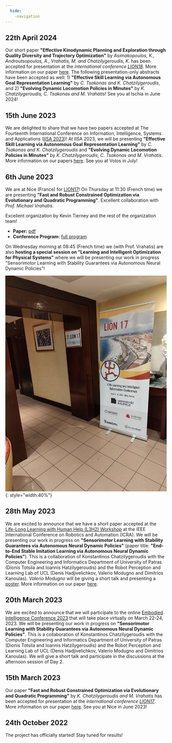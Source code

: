 ```yaml
---
  hide:
    -navigation
---
```


## 22th April 2024

Our short paper **"Effective Kinodynamic Planning and Exploration through Quality Diversity and Trajectory Optimization"** by *Asimakopoulos, K., Androutsopoulos, A., Vrahatis, M. and Chatzilygeroudis, K.* has been accepted for presentation at the *international conference [LION18](https://www.lion18.unina.it/)*. More information on our paper [here](publications.md). The following presentation-only abstracts have been accepted as well: 1) **"Effective Skill Learning via Autonomous Goal Representation Learning"** by *C. Tsakonas and K. Chatzilygeroudis*, and 2) **"Evolving Dynamic Locomotion Policies in Minutes"** by *K. Chatzilygeroudis, C. Tsakonas and M. Vrahatis*! See you at Ischia in June 2024!

## 15th June 2023

We are delighted to share that we have two papers accepted at The Fourteenth International Conference on Information, Intelligence, Systems and Applications ([IISA 2023](https://easyconferences.eu/iisa2023/))! At IISA 2023, we will be presenting **"Effective Skill Learning via Autonomous Goal Representation Learning"** by *C. Tsakonas and K. Chatzilygeroudis* and **"Evolving Dynamic Locomotion Policies in Minutes"** by *K. Chatzilygeroudis, C. Tsakonas and M. Vrahatis*. More information on our papers [here](publications.md). See you at Volos in July!

## 6th June 2023

We are at Nice (France) for [LION17](https://lion17.org)! On Thursday at 11:30 (French time) we are presenting **"Fast and Robust Constrained Optimization via Evolutionary and Quadratic Programming"**. Excellent collaboration with *Prof. Michael Vrahatis*.

Excellent organization by Kevin Tierney and the rest of the organization team!

- **Paper:** [pdf](http://costashatz.github.io/files/LION17.pdf)
- **Conference Program:** [full program](https://lion17.org/#program)

On Wednesday morning at 08:45 (French time) we (with Prof. Vrahatis) are also **hosting a special session on "Learning and Intelligent Optimization for Physical Systems"** where we will be presenting our work in progress "Sensorimotor Learning with Stability Guarantees via Autonomous Neural Dynamic Policies"!

![LION17](images/lion17.jpeg){: style="width:40%"}

## 28th May 2023

We are excited to announce that we have a short paper accepted at the [Life-Long Learning with Human Help (L3H2) Workshop](https://life-long-learning-with-human-help-l3h2.github.io/) at the IEEE International Conference on Robotics and Automation (ICRA). We will be presenting our work in progress on **"Sensorimotor Learning with Stability Guarantees via Autonomous Neural Dynamic Policies"** (paper title: **"End-to-End Stable Imitation Learning via Autonomous Neural Dynamic Policies"**). This is a collaboration of Konstantinos Chatzilygeroudis with the Computer Engineering and Informatics Department of University of Patras (Dionis Totsila and Ioannis Hatzilygeroudis) and the Robot Perception and Learning Lab of UCL (Denis Hadjivelichkov, Valerio Modugno and Dimitrios Kanoulas). *Valerio Modugno* will be giving a short talk and presenting a [poster](files/2023-ICRA-L3H2-Poster-ANDPs.pdf). More information on our paper [here](publications.md).


## 20th March 2023

We are excited to announce that we will participate to the online [Embodied Intelligence Conference 2023](https://embodied-intelligence.org/) that will take place virtually on March 22-24, 2023. We will be presenting our work in progress on **"Sensorimotor Learning with Stability Guarantees via Autonomous Neural Dynamic Policies"**. This is a collaboration of Konstantinos Chatzilygeroudis with the Computer Engineering and Informatics Department of University of Patras (Dionis Totsila and Ioannis Hatzilygeroudis) and the Robot Perception and Learning Lab of UCL (Denis Hadjivelichkov, Valerio Modugno and Dimitrios Kanoulas). We will give a short talk and participate in the discussions at the afternoon session of Day 2.

## 15th March 2023

Our paper **"Fast and Robust Constrained Optimization via Evolutionary and Quadratic Programming"** by *K. Chatzilygeroudis and M. Vrahatis* has been accepted for presentation at the *international conference [LION17](https://lion17.org/)*. More information on our paper [here](publications.md). See you at Nice in June 2023!

## 24th October 2022

The project has officially started! Stay tuned for results!
